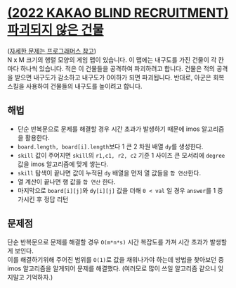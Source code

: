 # [(2022 KAKAO BLIND RECRUITMENT)파괴되지 않은 건물](https://github.com/malvr00/Java-algorithm/blob/master/programmers/level3/step13/src/Main.java)

([자세한 문제는 프로그래머스 참고](https://school.programmers.co.kr/learn/courses/30/lessons/92344)) <br/>
N x M 크기의 행렬 모양의 게임 맵이 있습니다. 이 맵에는 내구도를 가진 건물이 각 칸마다 하나씩 있습니다. 적은 이 건물들을 공격하여 파괴하려고 합니다. 건물은 적의 공격을 받으면 내구도가 감소하고 내구도가 0이하가 되면 파괴됩니다. 반대로, 아군은 회복 스킬을 사용하여 건물들의 내구도를 높이려고 합니다.<br/>

## 해법
* 단순 반복문으로 문제를 해결할 경우 시간 초과가 발생하기 때문에 imos 알고리즘을 활용한다.
* `board.length, board[i].length`보다 1 큰 2 차원 배열 `dy`를 생성한다.
* `skill` 값이 주어지면 `skill`의 `r1,c1, r2, c2` 기준 1 사이즈 큰 모서리에 `degree` 값을 imos 알고리즘에 맞게 쌓는다.
* `skill` 탐색이 끝나면 값이 누적된 `dy` 배열을 먼저 열 값들을 `합 연산`한다.
* 열 계산이 끝나면 행 값을 `합 연산` 한다.
* 마지막으로 `board[i][j]`와 `dy[i][j]` 값을 더해 `0 < val` 일 경우 `answer`를 1 증가시킨 후 정답 리턴

## 문제점
단순 반복문으로 문제를 해결할 경우 `O(m*n*s)` 시간 복잡도를 가져 시간 초과가 발생할게 보인다.<br/>
이를 해결하기위해 주어진 범위를 `O(1)`로 값을 채워나가야 하는데 방법을 찾아보던 중 imos 알고리즘을 알게되어 문제를 해결했다. (여러모로 많이 쓰일 알고리즘 같으니 잊지말고 기억하자.)<br/>
